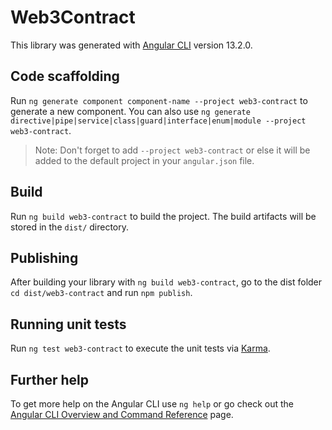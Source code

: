 # Web3Contract

This library was generated with [Angular CLI](https://github.com/angular/angular-cli) version 13.2.0.

## Code scaffolding

Run `ng generate component component-name --project web3-contract` to generate a new component. You can also use `ng generate directive|pipe|service|class|guard|interface|enum|module --project web3-contract`.
> Note: Don't forget to add `--project web3-contract` or else it will be added to the default project in your `angular.json` file. 

## Build

Run `ng build web3-contract` to build the project. The build artifacts will be stored in the `dist/` directory.

## Publishing

After building your library with `ng build web3-contract`, go to the dist folder `cd dist/web3-contract` and run `npm publish`.

## Running unit tests

Run `ng test web3-contract` to execute the unit tests via [Karma](https://karma-runner.github.io).

## Further help

To get more help on the Angular CLI use `ng help` or go check out the [Angular CLI Overview and Command Reference](https://angular.io/cli) page.
